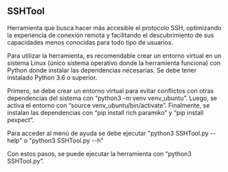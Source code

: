 ## SSHTool 

Herramienta que busca hacer más accesible el protocolo SSH, optimizando la experiencia de conexión remota y facilitando el descubrimiento de sus capacidades menos conocidas para todo tipo de usuarios. 

Para utilizar la herramienta, es recomendable crear un entorno virtual en un sistema Linux (único sistema operativo donde la herramienta funciona) con Python donde instalar las dependencias necesarias. Se debe tener instalado Python 3.6 o superior. 

Primero, se debe crear un entorno virtual para evitar conflictos con otras dependencias del sistema con “python3 -m venv venv_ubuntu”. Luego, se activa el entorno con “source venv_ubuntu/bin/activate”. Finalmente, se instalan las dependencias con “pip install rich paramiko” y “pip install pexpect”.

Para acceder al menú de ayuda se debe ejecutar "python3 SSHTool.py --help" o "python3 SSHTool.py --h"

Con estos pasos, se puede ejecutar la herramienta con “python3 SSHTool.py”. 
